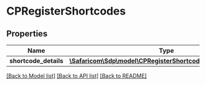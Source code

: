 # CPRegisterShortcodes

## Properties
Name | Type | Description | Notes
------------ | ------------- | ------------- | -------------
**shortcode_details** | [**\Safaricom\Sdp\model\CPRegisterShortcodesShortcodeDetails[]**](CPRegisterShortcodesShortcodeDetails.md) |  | [optional] 

[[Back to Model list]](../README.md#documentation-for-models) [[Back to API list]](../README.md#documentation-for-api-endpoints) [[Back to README]](../README.md)


